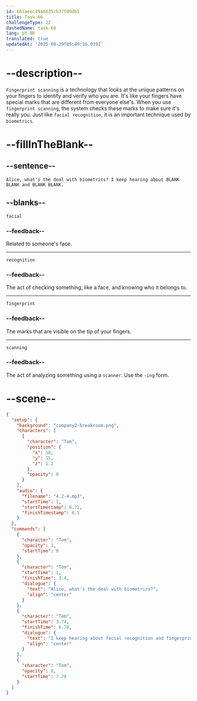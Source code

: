 ```yaml
---
id: 661aeec49a6635cb37599db1
title: Task 68
challengeType: 22
dashedName: task-68
lang: pt-BR
translated: true
updatedAt: '2025-09-29T05:49:16.039Z'
---
```


<!-- (Audio) Tom: Alice, what's the deal with biometrics? I keep hearing about facial recognition and fingerprint scanning. -->

# --description--

`Fingerprint scanning` is a technology that looks at the unique patterns on your fingers to identify and verify who you are. It's like your fingers have special marks that are different from everyone else's. When you use `fingerprint scanning`, the system checks these marks to make sure it's really you. Just like `facial recognition`, it is an important technique used by `biometrics`.

# --fillInTheBlank--

## --sentence--

`Alice, what's the deal with biometrics? I keep hearing about BLANK BLANK and BLANK BLANK.`

## --blanks--

`facial`

### --feedback--

Related to someone's face.

---

`recognition`

### --feedback--

The act of checking something, like a face, and knowing who it belongs to.

---

`fingerprint`

### --feedback--

The marks that are visible on the tip of your fingers.

---

`scanning`

### --feedback--

The act of analyzing something using a `scanner`. Use the `-ing` form.

# --scene--

```json
{
  "setup": {
    "background": "company2-breakroom.png",
    "characters": [
      {
        "character": "Tom",
        "position": {
          "x": 50,
          "y": 15,
          "z": 1.2
        },
        "opacity": 0
      }
    ],
    "audio": {
      "filename": "4.2-4.mp3",
      "startTime": 1,
      "startTimestamp": 0.72,
      "finishTimestamp": 6.5
    }
  },
  "commands": [
    {
      "character": "Tom",
      "opacity": 1,
      "startTime": 0
    },
    {
      "character": "Tom",
      "startTime": 1,
      "finishTime": 3.4,
      "dialogue": {
        "text": "Alice, what's the deal with biometrics?",
        "align": "center"
      }
    },
    {
      "character": "Tom",
      "startTime": 3.74,
      "finishTime": 6.78,
      "dialogue": {
        "text": "I keep hearing about facial recognition and fingerprint scanning.",
        "align": "center"
      }
    },
    {
      "character": "Tom",
      "opacity": 0,
      "startTime": 7.28
    }
  ]
}
```
